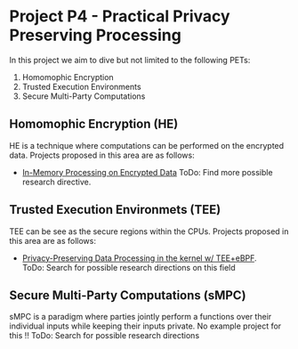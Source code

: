 # Project P4 - Practical Privacy Preserving Processing
In this project we aim to dive but not limited to the following PETs:  
1. Homomophic Encryption  
2. Trusted Execution Environments  
3. Secure Multi-Party Computations  

## Homomophic Encryption (HE)
HE is a technique where computations can be performed on the encrypted data. Projects proposed in this area are as follows:
- [In-Memory Processing on Encrypted Data](HE/PIM/pim.md)
ToDo: Find more possible research directive.

## Trusted Execution Environmets (TEE)
TEE can be see as the secure regions within the CPUs. Projects proposed in this area are as follows:
- [Privacy-Preserving Data Processing in the kernel w/ TEE+eBPF](TEE/eBPF/eBPF.md).  
ToDo: Search for possible research directions on this field

## Secure Multi-Party Computations (sMPC)
sMPC is a paradigm where parties jointly perform a functions over their individual inputs while keeping their inputs private.
No example project for this !! ToDo: Search for possible research directions
